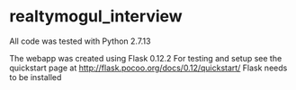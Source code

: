 # realtymogul_interview

All code was tested with Python 2.7.13

The webapp was created using Flask 0.12.2
For testing and setup see the quickstart page at http://flask.pocoo.org/docs/0.12/quickstart/
Flask needs to be installed